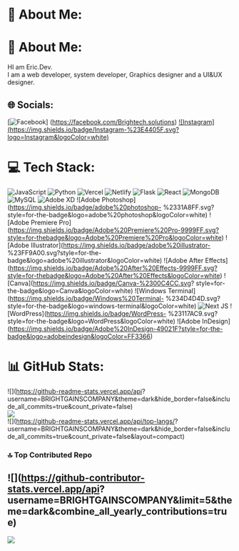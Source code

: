 # 💫 About Me:
# 💫 About Me:
HI am Eric.Dev.<br>I am a web developer, system developer, Graphics designer and a UI&UX designer.<br>
## 🌐 Socials:
[![Facebook](https://img.shields.io/badge/Facebook-%231877F2.svg?logo=Facebook&logoColor=white)]
(https://facebook.com/Brightech.solutions) [![Instagram](https://img.shields.io/badge/Instagram-%23E4405F.svg?
logo=Instagram&logoColor=white)](https://instagram.com/BRIGHTECH_solutions)
# 💻 Tech Stack:
![JavaScript](https://img.shields.io/badge/javascript-%23323330.svg?style=for-thebadge&logo=javascript&logoColor=%23F7DF1E) ![Python](https://img.shields.io/badge/python-3670A0?style=for-thebadge&logo=python&logoColor=ffdd54) ![Vercel](https://img.shields.io/badge/vercel-%23000000.svg?style=for-thebadge&logo=vercel&logoColor=white) ![Netlify](https://img.shields.io/badge/netlify-%23000000.svg?style=for-thebadge&logo=netlify&logoColor=#00C7B7) ![Flask](https://img.shields.io/badge/flask-%23000.svg?style=for-thebadge&logo=flask&logoColor=white) ![React](https://img.shields.io/badge/react-%2320232a.svg?style=for-thebadge&logo=react&logoColor=%2361DAFB) ![MongoDB](https://img.shields.io/badge/MongoDB-%234ea94b.svg?style=for-thebadge&logo=mongodb&logoColor=white) ![MySQL](https://img.shields.io/badge/mysql-4479A1.svg?style=for-thebadge&logo=mysql&logoColor=white) ![Adobe XD](https://img.shields.io/badge/Adobe%20XD-470137?style=for-thebadge&logo=Adobe%20XD&logoColor=#FF61F6) ![Adobe Photoshop](https://img.shields.io/badge/adobe%20photoshop-
%2331A8FF.svg?style=for-the-badge&logo=adobe%20photoshop&logoColor=white) ![Adobe Premiere Pro]
(https://img.shields.io/badge/Adobe%20Premiere%20Pro-9999FF.svg?style=for-thebadge&logo=Adobe%20Premiere%20Pro&logoColor=white) ![Adobe Illustrator](https://img.shields.io/badge/adobe%20illustrator-
%23FF9A00.svg?style=for-the-badge&logo=adobe%20illustrator&logoColor=white) ![Adobe After Effects]
(https://img.shields.io/badge/Adobe%20After%20Effects-9999FF.svg?style=for-thebadge&logo=Adobe%20After%20Effects&logoColor=white) ![Canva](https://img.shields.io/badge/Canva-%2300C4CC.svg?
style=for-the-badge&logo=Canva&logoColor=white) ![Windows Terminal](https://img.shields.io/badge/Windows%20Terminal-
%234D4D4D.svg?style=for-the-badge&logo=windows-terminal&logoColor=white) ![Next JS](https://img.shields.io/badge/Nextblack?style=for-the-badge&logo=next.js&logoColor=white) ![WordPress](https://img.shields.io/badge/WordPress-
%23117AC9.svg?style=for-the-badge&logo=WordPress&logoColor=white) ![Adobe InDesign]
(https://img.shields.io/badge/Adobe%20InDesign-49021F?style=for-the-badge&logo=adobeindesign&logoColor=FF3366)
# 📊 GitHub Stats:
![](https://github-readme-stats.vercel.app/api?
username=BRIGHTGAINSCOMPANY&theme=dark&hide_border=false&include_all_commits=true&count_private=false)<br/>
![](https://github-readme-streak-stats.herokuapp.com/?user=BRIGHTGAINSCOMPANY&theme=dark&hide_border=false)<br/>
![](https://github-readme-stats.vercel.app/api/top-langs/?
username=BRIGHTGAINSCOMPANY&theme=dark&hide_border=false&include_all_commits=true&count_private=false&layout=compact)
### 🔝 Top Contributed Repo
![](https://github-contributor-stats.vercel.app/api?
username=BRIGHTGAINSCOMPANY&limit=5&theme=dark&combine_all_yearly_contributions=true)
---
[![](https://visitcount.itsvg.in/api?id=BRIGHTGAINSCOMPANY&icon=0&color=0)](https://visitcount.itsvg.in)
<!-- Proudly created with GPRM ( https://gprm.itsvg.in ) -->
